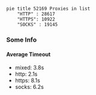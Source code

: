 
```mermaid
pie title 52169 Proxies in list
    "HTTP" : 28617
    "HTTPS": 10922
    "SOCKS" : 19145
```

### Some Info
#### Average Timeout

- mixed: 3.8s
- http: 2.1s
- https: 8.1s
- socks: 6.2s